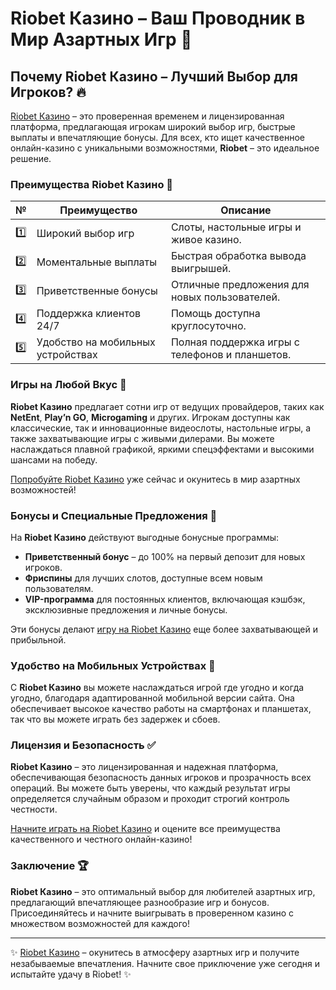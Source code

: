 # Riobet Казино – Ваш Проводник в Мир Азартных Игр 🎰

## Почему Riobet Казино – Лучший Выбор для Игроков? 🔥

[Riobet Казино](https://brandplay.link/7xBLTPyj) – это проверенная временем и лицензированная платформа, предлагающая игрокам широкий выбор игр, быстрые выплаты и впечатляющие бонусы. Для всех, кто ищет качественное онлайн-казино с уникальными возможностями, **Riobet** – это идеальное решение.

### Преимущества Riobet Казино 🎯

| № | Преимущество | Описание |
|---|--------------|----------|
| 1️⃣ | Широкий выбор игр | Слоты, настольные игры и живое казино. |
| 2️⃣ | Моментальные выплаты | Быстрая обработка вывода выигрышей. |
| 3️⃣ | Приветственные бонусы | Отличные предложения для новых пользователей. |
| 4️⃣ | Поддержка клиентов 24/7 | Помощь доступна круглосуточно. |
| 5️⃣ | Удобство на мобильных устройствах | Полная поддержка игры с телефонов и планшетов. |

### Игры на Любой Вкус 🎲

**Riobet Казино** предлагает сотни игр от ведущих провайдеров, таких как **NetEnt**, **Play’n GO**, **Microgaming** и других. Игрокам доступны как классические, так и инновационные видеослоты, настольные игры, а также захватывающие игры с живыми дилерами. Вы можете наслаждаться плавной графикой, яркими спецэффектами и высокими шансами на победу.

[Попробуйте Riobet Казино](https://brandplay.link/7xBLTPyj) уже сейчас и окунитесь в мир азартных возможностей!

### Бонусы и Специальные Предложения 🎁

На **Riobet Казино** действуют выгодные бонусные программы:

- **Приветственный бонус** – до 100% на первый депозит для новых игроков.
- **Фриспины** для лучших слотов, доступные всем новым пользователям.
- **VIP-программа** для постоянных клиентов, включающая кэшбэк, эксклюзивные предложения и личные бонусы.

Эти бонусы делают [игру на Riobet Казино](https://brandplay.link/7xBLTPyj) еще более захватывающей и прибыльной.

### Удобство на Мобильных Устройствах 📱

С **Riobet Казино** вы можете наслаждаться игрой где угодно и когда угодно, благодаря адаптированной мобильной версии сайта. Она обеспечивает высокое качество работы на смартфонах и планшетах, так что вы можете играть без задержек и сбоев.

### Лицензия и Безопасность ✅

**Riobet Казино** – это лицензированная и надежная платформа, обеспечивающая безопасность данных игроков и прозрачность всех операций. Вы можете быть уверены, что каждый результат игры определяется случайным образом и проходит строгий контроль честности.

[Начните играть на Riobet Казино](https://brandplay.link/7xBLTPyj) и оцените все преимущества качественного и честного онлайн-казино!

### Заключение 🏆

**Riobet Казино** – это оптимальный выбор для любителей азартных игр, предлагающий впечатляющее разнообразие игр и бонусов. Присоединяйтесь и начните выигрывать в проверенном казино с множеством возможностей для каждого!

---

✨ [Riobet Казино](https://brandplay.link/7xBLTPyj) – окунитесь в атмосферу азартных игр и получите незабываемые впечатления. Начните свое приключение уже сегодня и испытайте удачу в Riobet! ✨
